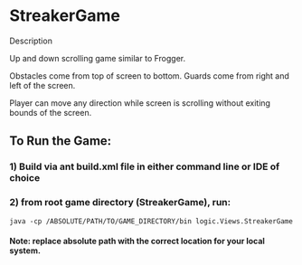 # StreakerGame

Description

Up and down scrolling game similar to Frogger.

Obstacles come from top of screen to bottom.
Guards come from right and left of the screen.

Player can move any direction while screen is scrolling without exiting bounds of the screen.

## To Run the Game:

### 1) Build via ant build.xml file in either command line or IDE of choice

### 2) from root game directory (StreakerGame), run:
```
java -cp /ABSOLUTE/PATH/TO/GAME_DIRECTORY/bin logic.Views.StreakerGame
```
#### Note: replace absolute path with the correct location for your local system.
